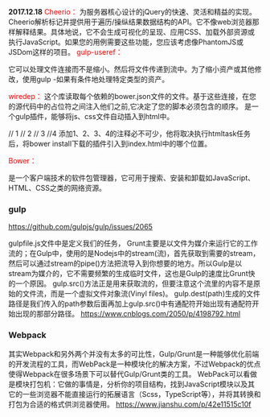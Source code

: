 **2017.12.18**
<font color="red">Cheerio：</font>
为服务器核心设计的jQuery的快速、灵活和精益的实现。
Cheerio解析标记并提供用于遍历/操纵结果数据结构的API。它不像web浏览器那样解释结果。具体地说，它不会生成可视化的呈现、应用CSS、加载外部资源或执行JavaScript。如果您的用例需要这些功能，您应该考虑像PhantomJS或JSDom这样的项目。
<font color="red">gulp-useref：</font>

它可以处理文件连接而不是缩小。然后将文件传递到流中。为了缩小资产或其他修改，使用gulp -如果有条件地处理特定类型的资产。
<!-- build:css css/combined.css -->
<!-- endbuild -->
<font color="red">wiredep：</font>
这个库读取每个依赖的bower.json文件的文件。基于这些连接，在您的源代码中的占位符之间注入他们之前,它决定了您的脚本必须包含的顺序。
是一个gulp插件，能够将js、css文件自动插入到html中。
<!-- bower:css -->
  <!-- endbower -->

<!DOCTYPE html>
<html>
  <head>
    <meta charset="UTF-8">
    <title>first project of angularJS and spring-boot</title>
    <!-- bower:css -->  // 1
    <!-- endbower -->  // 2
  </head>
  <body ng-app>
    <!-- bower:js -->  // 3
    <!-- endbower -->  //4
  </body>
</html>
添加1、2、3、4的注释必不可少，他将取决执行htmltask任务后，将bower install下载的插件引入到index.html中的哪个位置。

<font color="red">Bower：</font>

  是一个客户端技术的软件包管理器，它可用于搜索、安装和卸载如JavaScript、HTML、CSS之类的网络资源。

### gulp

https://github.com/gulpjs/gulp/issues/2065

gulpfile.js文件中是定义我们的任务，
Grunt主要是以文件为媒介来运行它的工作流的；在Gulp中，使用的是Nodejs中的stream(流)，首先获取到需要的stream，然后可以通过stream的pipe()方法把流导入到你想要的地方。所以Gulp是以stream为媒介的，它不需要频繁的生成临时文件，这也是Gulp的速度比Grunt快的一个原因。
gulp.src()方法正是用来获取流的，但要注意这个流里的内容不是原始的文件流，而是一个虚拟文件对象流(Vinyl files)。
gulp.dest(path)生成的文件路径是我们传入的path参数后面再加上gulp.src()中<font src="red">有通配符开始出现</font>有通配符开始出现的那部分路径。
https://www.cnblogs.com/2050/p/4198792.html

### Webpack

其实Webpack和另外两个并没有太多的可比性，Gulp/Grunt是一种能够优化前端的开发流程的工具，而WebPack是一种模块化的解决方案，不过Webpack的优点使得Webpack在很多场景下可以替代Gulp/Grunt类的工具。
WebPack可以看做是模块打包机：它做的事情是，分析你的项目结构，找到JavaScript模块以及其它的一些浏览器不能直接运行的拓展语言（Scss，TypeScript等），并将其转换和打包为合适的格式供浏览器使用。
https://www.jianshu.com/p/42e11515c10f


